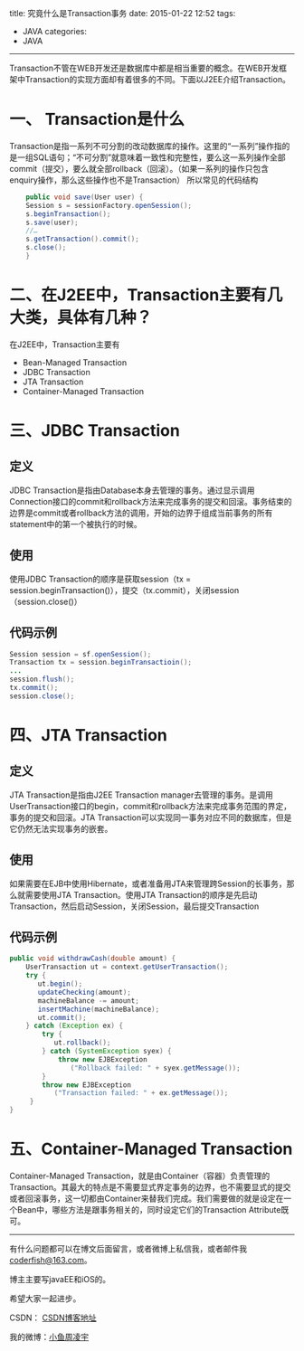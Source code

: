title: 究竟什么是Transaction事务
date: 2015-01-22 12:52
tags:
  - JAVA
categories:
  - JAVA
---

Transaction不管在WEB开发还是数据库中都是相当重要的概念。在WEB开发框架中Transaction的实现方面却有着很多的不同。下面以J2EE介绍Transaction。
# 一、 Transaction是什么

Transaction是指一系列不可分割的改动数据库的操作。这里的“一系列”操作指的是一组SQL语句；“不可分割”就意味着一致性和完整性，要么这一系列操作全部commit（提交），要么就全部rollback（回滚）。（如果一系列的操作只包含enquiry操作，那么这些操作也不是Transaction） 所以常见的代码结构

```java
    public void save(User user) {
    Session s = sessionFactory.openSession();
    s.beginTransaction();
    s.save(user);
    //…
    s.getTransaction().commit();
    s.close();
    }
```
# 二、在J2EE中，Transaction主要有几大类，具体有几种？

在J2EE中，Transaction主要有

* Bean-Managed Transaction
* JDBC Transaction
* JTA Transaction
* Container-Managed Transaction

<!--more-->


# 三、JDBC Transaction

## 定义
JDBC Transaction是指由Database本身去管理的事务。通过显示调用Connection接口的commit和rollback方法来完成事务的提交和回滚。事务结束的边界是commit或者rollback方法的调用，开始的边界于组成当前事务的所有statement中的第一个被执行的时候。
## 使用
使用JDBC Transaction的顺序是获取session（tx = session.beginTransaction()），提交（tx.commit），关闭session（session.close()）
## 代码示例

```java
Session session = sf.openSession(); 
Transaction tx = session.beginTransactioin(); 
... 
session.flush(); 
tx.commit(); 
session.close();
```

# 四、JTA Transaction

## 定义
JTA Transaction是指由J2EE Transaction manager去管理的事务。是调用UserTransaction接口的begin，commit和rollback方法来完成事务范围的界定，事务的提交和回滚。JTA Transaction可以实现同一事务对应不同的数据库，但是它仍然无法实现事务的嵌套。

## 使用
如果需要在EJB中使用Hibernate，或者准备用JTA来管理跨Session的长事务，那么就需要使用JTA Transaction。使用JTA Transaction的顺序是先启动Transaction，然后启动Session，关闭Session，最后提交Transaction

## 代码示例

```java
public void withdrawCash(double amount) {
    UserTransaction ut = context.getUserTransaction();
    try {
       ut.begin();
       updateChecking(amount);
       machineBalance -= amount;
       insertMachine(machineBalance);
       ut.commit();
    } catch (Exception ex) {
        try {
           ut.rollback();
        } catch (SystemException syex) {
            throw new EJBException
               ("Rollback failed: " + syex.getMessage());
        }
        throw new EJBException 
           ("Transaction failed: " + ex.getMessage());
     }
}
```

# 五、Container-Managed Transaction

Container-Managed Transaction，就是由Container（容器）负责管理的Transaction。其最大的特点是不需要显式界定事务的边界，也不需要显式的提交或者回滚事务，这一切都由Container来替我们完成。我们需要做的就是设定在一个Bean中，哪些方法是跟事务相关的，同时设定它们的Transaction Attribute既可。


----

有什么问题都可以在博文后面留言，或者微博上私信我，或者邮件我<coderfish@163.com>。

博主主要写javaEE和iOS的。

希望大家一起进步。

CSDN： [CSDN博客地址](http://blog.csdn.net/u010127917)

我的微博：[小鱼周凌宇](http://weibo.com/coderfish/)

